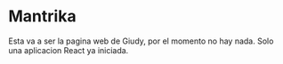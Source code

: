 # Mantrika

Esta va a ser la pagina web de Giudy, por el momento no hay nada. Solo una aplicacion React ya iniciada.
